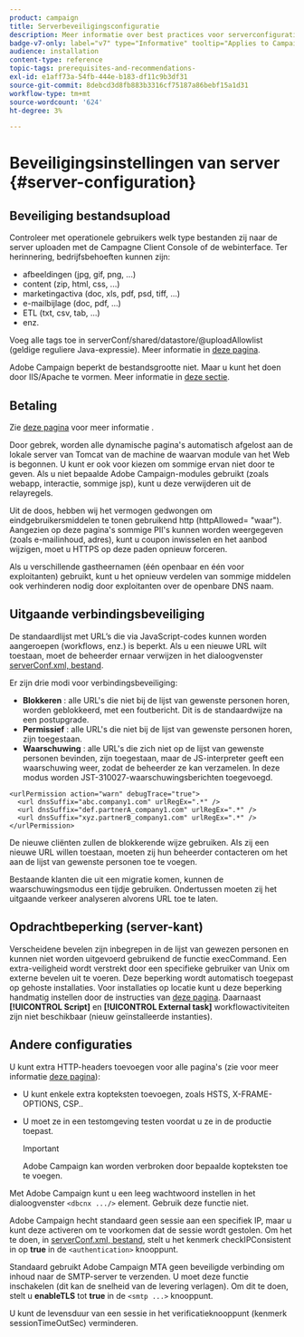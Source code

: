 ```yaml
---
product: campaign
title: Serverbeveiligingsconfiguratie
description: Meer informatie over best practices voor serverconfiguratie
badge-v7-only: label="v7" type="Informative" tooltip="Applies to Campaign Classic v7 only"
audience: installation
content-type: reference
topic-tags: prerequisites-and-recommendations-
exl-id: e1aff73a-54fb-444e-b183-df11c9b3df31
source-git-commit: 8debcd3d8fb883b3316cf75187a86bebf15a1d31
workflow-type: tm+mt
source-wordcount: '624'
ht-degree: 3%

---
```


# Beveiligingsinstellingen van server {#server-configuration}



## Beveiliging bestandsupload

Controleer met operationele gebruikers welk type bestanden zij naar de server uploaden met de Campagne Client Console of de webinterface. Ter herinnering, bedrijfsbehoeften kunnen zijn:

* afbeeldingen (jpg, gif, png, ...)
* content (zip, html, css, ...)
* marketingactiva (doc, xls, pdf, psd, tiff, ...)
* e-mailbijlage (doc, pdf, ...)
* ETL (txt, csv, tab, ...)
* enz.

Voeg alle tags toe in serverConf/shared/datastore/@uploadAllowlist (geldige reguliere Java-expressie). Meer informatie in [deze pagina](../../installation/using/file-res-management.md).

Adobe Campaign beperkt de bestandsgrootte niet. Maar u kunt het doen door IIS/Apache te vormen. Meer informatie in [deze sectie](../../installation/using/web-server-configuration.md).

## Betaling

Zie [deze pagina](../../installation/using/configuring-campaign-server.md#dynamic-page-security-and-relays) voor meer informatie .

Door gebrek, worden alle dynamische pagina&#39;s automatisch afgelost aan de lokale server van Tomcat van de machine de waarvan module van het Web is begonnen. U kunt er ook voor kiezen om sommige ervan niet door te geven. Als u niet bepaalde Adobe Campaign-modules gebruikt (zoals webapp, interactie, sommige jsp), kunt u deze verwijderen uit de relayregels.

Uit de doos, hebben wij het vermogen gedwongen om eindgebruikersmiddelen te tonen gebruikend http (httpAllowed= &quot;waar&quot;). Aangezien op deze pagina&#39;s sommige PII&#39;s kunnen worden weergegeven (zoals e-mailinhoud, adres), kunt u coupon inwisselen en het aanbod wijzigen, moet u HTTPS op deze paden opnieuw forceren.

Als u verschillende gastheernamen (één openbaar en één voor exploitanten) gebruikt, kunt u het opnieuw verdelen van sommige middelen ook verhinderen nodig door exploitanten over de openbare DNS naam.

## Uitgaande verbindingsbeveiliging

De standaardlijst met URL’s die via JavaScript-codes kunnen worden aangeroepen (workflows, enz.) is beperkt. Als u een nieuwe URL wilt toestaan, moet de beheerder ernaar verwijzen in het dialoogvenster [serverConf.xml, bestand](../../installation/using/the-server-configuration-file.md).

Er zijn drie modi voor verbindingsbeveiliging:

* **Blokkeren** : alle URL&#39;s die niet bij de lijst van gewenste personen horen, worden geblokkeerd, met een foutbericht. Dit is de standaardwijze na een postupgrade.
* **Permissief** : alle URL&#39;s die niet bij de lijst van gewenste personen horen, zijn toegestaan.
* **Waarschuwing** : alle URL&#39;s die zich niet op de lijst van gewenste personen bevinden, zijn toegestaan, maar de JS-interpreter geeft een waarschuwing weer, zodat de beheerder ze kan verzamelen. In deze modus worden JST-310027-waarschuwingsberichten toegevoegd.

```
<urlPermission action="warn" debugTrace="true">
  <url dnsSuffix="abc.company1.com" urlRegEx=".*" />
  <url dnsSuffix="def.partnerA_company1.com" urlRegEx=".*" />
  <url dnsSuffix="xyz.partnerB_company1.com" urlRegEx=".*" />
</urlPermission>
```

De nieuwe cliënten zullen de blokkerende wijze gebruiken. Als zij een nieuwe URL willen toestaan, moeten zij hun beheerder contacteren om het aan de lijst van gewenste personen toe te voegen.

Bestaande klanten die uit een migratie komen, kunnen de waarschuwingsmodus een tijdje gebruiken. Ondertussen moeten zij het uitgaande verkeer analyseren alvorens URL toe te laten.

## Opdrachtbeperking (server-kant)

Verscheidene bevelen zijn inbegrepen in de lijst van gewezen personen en kunnen niet worden uitgevoerd gebruikend de functie execCommand. Een extra-veiligheid wordt verstrekt door een specifieke gebruiker van Unix om externe bevelen uit te voeren. Deze beperking wordt automatisch toegepast op gehoste installaties. Voor installaties op locatie kunt u deze beperking handmatig instellen door de instructies van [deze pagina](../../installation/using/configuring-campaign-server.md#restricting-authorized-external-commands). Daarnaast **[!UICONTROL Script]** en **[!UICONTROL External task]** workflowactiviteiten zijn niet beschikbaar (nieuw geïnstalleerde instanties).

## Andere configuraties

U kunt extra HTTP-headers toevoegen voor alle pagina&#39;s (zie voor meer informatie [deze pagina](../../installation/using/configuring-campaign-server.md#restricting-authorized-external-commands)):

* U kunt enkele extra kopteksten toevoegen, zoals HSTS, X-FRAME-OPTIONS, CSP..
* U moet ze in een testomgeving testen voordat u ze in de productie toepast.

   >[!IMPORTANT]
   >
   >Adobe Campaign kan worden verbroken door bepaalde kopteksten toe te voegen.

Met Adobe Campaign kunt u een leeg wachtwoord instellen in het dialoogvenster `<dbcnx .../>` element. Gebruik deze functie niet.

Adobe Campaign hecht standaard geen sessie aan een specifiek IP, maar u kunt deze activeren om te voorkomen dat de sessie wordt gestolen. Om het te doen, in [serverConf.xml, bestand](../../installation/using/the-server-configuration-file.md), stelt u het kenmerk checkIPConsistent in op **true** in de `<authentication>` knooppunt.

Standaard gebruikt Adobe Campaign MTA geen beveiligde verbinding om inhoud naar de SMTP-server te verzenden. U moet deze functie inschakelen (dit kan de snelheid van de levering verlagen). Om dit te doen, stelt u **enableTLS** tot **true** in de `<smtp ...>` knooppunt.

U kunt de levensduur van een sessie in het verificatieknooppunt (kenmerk sessionTimeOutSec) verminderen.
